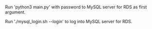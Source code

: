 Run 'python3 main.py' with password to MySQL server for RDS as first argument.

Run './mysql_login.sh --login' to log into MySQL server for RDS.
